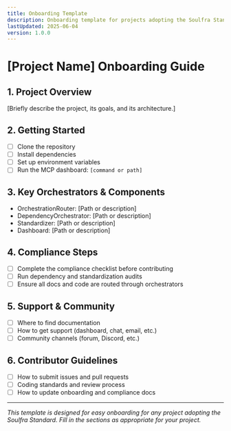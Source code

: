 ```yaml
---
title: Onboarding Template
description: Onboarding template for projects adopting the Soulfra Standard.
lastUpdated: 2025-06-04
version: 1.0.0
---
```


# [Project Name] Onboarding Guide

## 1. Project Overview
[Briefly describe the project, its goals, and its architecture.]

## 2. Getting Started
- [ ] Clone the repository
- [ ] Install dependencies
- [ ] Set up environment variables
- [ ] Run the MCP dashboard: `[command or path]`

## 3. Key Orchestrators & Components
- OrchestrationRouter: [Path or description]
- DependencyOrchestrator: [Path or description]
- Standardizer: [Path or description]
- Dashboard: [Path or description]

## 4. Compliance Steps
- [ ] Complete the compliance checklist before contributing
- [ ] Run dependency and standardization audits
- [ ] Ensure all docs and code are routed through orchestrators

## 5. Support & Community
- [ ] Where to find documentation
- [ ] How to get support (dashboard, chat, email, etc.)
- [ ] Community channels (forum, Discord, etc.)

## 6. Contributor Guidelines
- [ ] How to submit issues and pull requests
- [ ] Coding standards and review process
- [ ] How to update onboarding and compliance docs

---
*This template is designed for easy onboarding for any project adopting the Soulfra Standard. Fill in the sections as appropriate for your project.* 